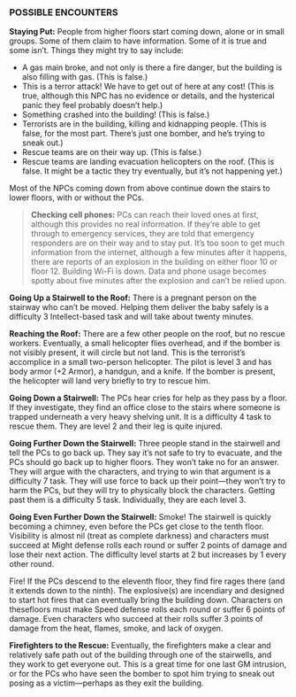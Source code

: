 ### POSSIBLE ENCOUNTERS

<!-- P, ID: 160034 -->

**Staying Put:** People from higher floors start coming down, alone or in small groups. Some of them claim to have information. Some of it is true and some isn’t. Things they might try to say include:

<!-- L, ID: 160035 -->

- A gas main broke, and not only is there a fire danger, but the building is also filling with gas. (This is false.)
- This is a terror attack! We have to get out of here at any cost! (This is true, although this NPC has no evidence or details, and the hysterical panic they feel probably doesn’t help.)
- Something crashed into the building! (This is false.)
- Terrorists are in the building, killing and kidnapping people. (This is false, for the most part. There’s just one bomber, and he’s trying to sneak out.)
- Rescue teams are on their way up. (This is false.)
- Rescue teams are landing evacuation helicopters on the roof. (This is false. It might be a tactic they try eventually, but it’s not happening yet.)

<!-- /L -->

<!-- P, ID: 160048 -->

Most of the NPCs coming down from above continue down the stairs to lower floors, with or without the PCs.

<!-- H, ID: 160049 -->

> **Checking cell phones:** PCs can reach their loved ones at first, although this provides no real information. If they’re able to get through to emergency services, they are told that emergency responders are on their way and to stay put. It’s too soon to get much information from the internet, although a few minutes after it happens, there are reports of an explosion in the building on either floor 10 or floor 12. Building Wi-Fi is down. Data and phone usage becomes spotty about five minutes after the explosion and can’t be relied upon.

<!-- P, ID: 160051 -->

**Going Up a Stairwell to the Roof:** There is a pregnant person on the stairway who can’t be moved. Helping them deliver the baby safely is a difficulty 3 Intellect-based task and will take about twenty minutes.

<!-- P, ID: 160052 -->

**Reaching the Roof:** There are a few other people on the roof, but no rescue workers. Eventually, a small helicopter flies overhead, and if the bomber is not visibly present, it will circle but not land. This is the terrorist’s accomplice in a small two-person helicopter. The pilot is level 3 and has body armor (+2 Armor), a handgun, and a knife. If the bomber is present, the helicopter will land very briefly to try to rescue him.

<!-- P, ID: 160053 -->

**Going Down a Stairwell:** The PCs hear cries for help as they pass by a floor. If they investigate, they find an office close to the stairs where someone is trapped underneath a very heavy shelving unit. It is a difficulty 4 task to rescue them. They are level 2 and their leg is quite injured.

<!-- P, ID: 160054 -->

**Going Further Down the Stairwell:** Three people stand in the stairwell and tell the PCs to go back up. They say it’s not safe to try to evacuate, and the PCs should go back up to higher floors. They won’t take no for an answer. They will argue with the characters, and trying to win that argument is a difficulty 7 task. They will use force to back up their point—they won’t try to harm the PCs, but they will try to physically block the characters. Getting past them is a difficulty 5 task. Individually, they are each level 3.

<!-- P, ID: 160055 -->

**Going Even Further Down the Stairwell:** Smoke! The stairwell is quickly becoming a chimney, even before the PCs get close to the tenth floor. Visibility is almost nil (treat as complete darkness) and characters must succeed at Might defense rolls each round or suffer 2 points of damage and lose their next action. The difficulty level starts at 2 but increases by 1 every other round.

<!-- P, ID: 160056 -->

Fire! If the PCs descend to the eleventh floor, they find fire rages there (and it extends down to the ninth). The explosive(s) are incendiary and designed to start hot fires that can eventually bring the building down. Characters on thesefloors must make Speed defense rolls each round or suffer 6 points of damage. Even characters who succeed at their rolls suffer 3 points of damage from the heat, flames, smoke, and lack of oxygen.

<!-- P, ID: 160057 -->

**Firefighters to the Rescue:** Eventually, the firefighters make a clear and relatively safe path out of the building through one of the stairwells, and they work to get everyone out. This is a great time for one last GM intrusion, or for the PCs who have seen the bomber to spot him trying to sneak out posing as a victim—perhaps as they exit the building.

